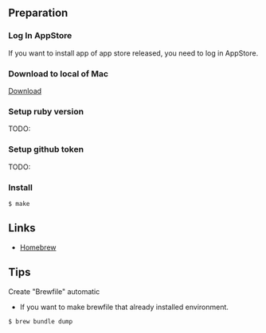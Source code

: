 ## Preparation

### Log In AppStore
If you want to install app of app store released, you need to log in AppStore.

### Download to local of Mac
[Download](https://github.com/MatsushitaKohei/setup/archive/master.zip)

### Setup ruby version

TODO:

### Setup github token

TODO:

### Install
```
$ make
```

## Links

- [Homebrew](https://brew.sh/index_ja)

## Tips

Create "Brewfile" automatic
- If you want to make brewfile that already installed environment.
```
$ brew bundle dump
```
